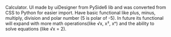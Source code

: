Calculator. UI made by  uiDesigner from PySide6 lib and was converted from CSS to Python for easier import. Have basic functional like plus, minus, multiply, division and polar number (5 is polar of -5). In future its functional will expand with more math operations(like √x, x², xⁿ) and the ability to solve equations (like √x = 2).